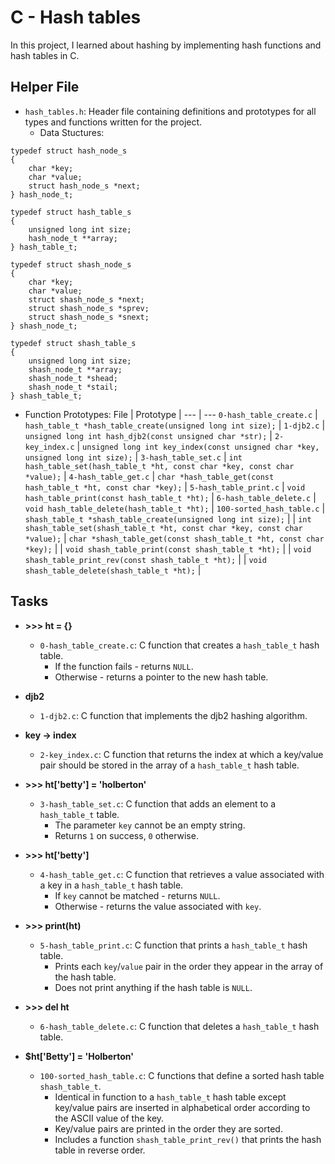 # C - Hash tables 
In this project, I learned about hashing by implementing hash functions 
and hash tables in C.

## Helper File
* `hash_tables.h`: Header file containing definitions and prototypes for 
all types and functions written for the project.
  * Data Stuctures:
```
typedef struct hash_node_s
{
	char *key;
	char *value;
	struct hash_node_s *next;
} hash_node_t;

typedef struct hash_table_s
{
	unsigned long int size;
	hash_node_t **array;
} hash_table_t;

typedef struct shash_node_s
{
	char *key;
	char *value;
	struct shash_node_s *next;
	struct shash_node_s *sprev;
	struct shash_node_s *snext;
} shash_node_t;

typedef struct shash_table_s
{
	unsigned long int size;
	shash_node_t **array;
	shash_node_t *shead;
	shash_node_t *stail;
} shash_table_t;
```

  * Function Prototypes:
File | Prototype |
--- | --- 
`0-hash_table_create.c` | `hash_table_t *hash_table_create(unsigned long int size);` |
`1-djb2.c` | `unsigned long int hash_djb2(const unsigned char *str);` |
`2-key_index.c` | `unsigned long int key_index(const unsigned char *key, unsigned long int size);` |
`3-hash_table_set.c` | `int hash_table_set(hash_table_t *ht, const char *key, const char *value);`      |
`4-hash_table_get.c` | `char *hash_table_get(const hash_table_t *ht, const char *key);` |
`5-hash_table_print.c` | `void hash_table_print(const hash_table_t *ht);` |
`6-hash_table_delete.c` | `void hash_table_delete(hash_table_t *ht);` |
`100-sorted_hash_table.c` | `shash_table_t *shash_table_create(unsigned long int size);` |
| `int shash_table_set(shash_table_t *ht, const char *key, const char *value);`
| `char *shash_table_get(const shash_table_t *ht, const char *key);` |
| `void shash_table_print(const shash_table_t *ht);` |
| `void shash_table_print_rev(const shash_table_t *ht);` |
| `void shash_table_delete(shash_table_t *ht);` |

## Tasks
* **>>> ht = {}**
  * `0-hash_table_create.c`: C function that creates a `hash_table_t` hash table.
    * If the function fails - returns `NULL`.
    * Otherwise - returns a pointer to the new hash table.

* **djb2**
  * `1-djb2.c`: C function that implements the djb2 hashing algorithm.

* **key -> index**
  * `2-key_index.c`: C function that returns the index at which a key/value 
pair should be stored in the array of a `hash_table_t` hash table.

* **>>> ht['betty'] = 'holberton'**
  * `3-hash_table_set.c`: C function that adds an element to a `hash_table_t` 
table. 
    * The parameter `key` cannot be an empty string.
    * Returns `1` on success, `0` otherwise.

* **>>> ht['betty']**
  * `4-hash_table_get.c`: C function that retrieves a value associated with a 
key in a `hash_table_t` hash table.
    * If `key` cannot be matched - returns `NULL`.
    * Otherwise - returns the value associated with `key`.

* **>>> print(ht)**
  * `5-hash_table_print.c`: C function that prints a `hash_table_t` hash table.
    * Prints each `key`/`value` pair in the order they appear in the array 
of the hash table.
    * Does not print anything if the hash table is `NULL`.

* **>>> del ht**
  * `6-hash_table_delete.c`: C function that deletes a `hash_table_t` hash table.

* **$ht['Betty'] = 'Holberton'**
  * `100-sorted_hash_table.c`: C functions that define a sorted hash table 
`shash_table_t`.
    * Identical in function to a `hash_table_t` hash table except key/value 
pairs are inserted in alphabetical order according to the ASCII value of the key.
    * Key/value pairs are printed in the order they are sorted.
    * Includes a function `shash_table_print_rev()` that prints the hash table 
in reverse order.
